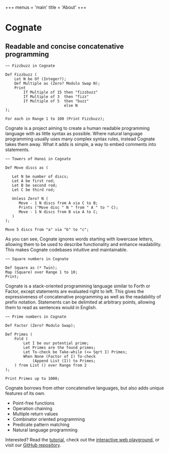 +++
menus = 'main'
title = 'About'
+++

# Cognate
## Readable and concise concatenative programming

```cognate
~~ Fizzbuzz in Cognate

Def Fizzbuzz (
	Let N be Of (Integer?);
	Def Multiple as (Zero? Modulo Swap N);
	Print
		If Multiple of 15 then "fizzbuzz"
		If Multiple of 3  then "fizz"
		If Multiple of 5  then "buzz"
		                  else N
);

For each in Range 1 to 100 (Print Fizzbuzz);
```

Cognate is a project aiming to create a human readable programming language with as little syntax as possible. Where natural language programming usually uses many complex syntax rules, instead Cognate takes them away. What it adds is simple, a way to embed comments into statements.

```cognate
~~ Towers of Hanoi in Cognate

Def Move discs as (

   Let N be number of discs;
   Let A be first rod;
   Let B be second rod;
   Let C be third rod;

   Unless Zero? N (
      Move - 1 N discs from A via C to B;
      Prints ("Move disc " N " from " A " to " C);
      Move - 1 N discs from B via A to C;
   )
);

Move 5 discs from "a" via "b" to "c";
```

As you can see, Cognate ignores words starting with lowercase letters, allowing them to be used to describe functionality and enhance readability. This makes Cognate codebases intuitive and maintainable.

```cognate
~~ Square numbers in Cognate

Def Square as (* Twin);
Map (Square) over Range 1 to 10;
Print;
```

Cognate is a stack-oriented programming language similar to Forth or Factor, except statements are evaluated right to left. This gives the expressiveness of concatenative programming as well as the readability of prefix notation. Statements can be delimited at arbitrary points, allowing them to read as sentences would in English.

```cognate
~~ Prime numbers in Cognate

Def Factor (Zero? Modulo Swap);

Def Primes (
	Fold (
        Let I be our potential prime;
		Let Primes are the found primes;
		Let To-check be Take-while (<= Sqrt I) Primes;
		When None (Factor of I) To-check
			(Append List (I)) to Primes;
	) from List () over Range from 2
);

Print Primes up to 1000;
```

Cognate borrows from other concatenative languages, but also adds unique features of its own.

- Point-free functions
- Operation chaining
- Multiple return values
- Combinator oriented programming
- Predicate pattern matching
- Natural language programming


Interested? Read the [tutorial](/learn/), check out the [interactive web playground](https://cognate-playground.hedy.dev/), or visit our [GitHub repository](https://github.com/cognate-lang/cognate).

